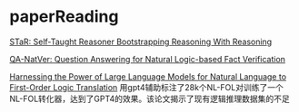 # paperReading

[STaR: Self-Taught Reasoner Bootstrapping Reasoning With Reasoning](https://openreview.net/pdf?id=_3ELRdg2sgI)

[QA-NatVer: Question Answering for Natural Logic-based Fact Verification](https://arxiv.org/pdf/2310.14198)

[Harnessing the Power of Large Language Models for Natural Language to First-Order Logic Translation](https://aclanthology.org/2024.acl-long.375.pdf)
用gpt4辅助标注了28k个NL-FOL对训练了一个NL-FOL转化器，达到了GPT4的效果。该论文揭示了现有逻辑推理数据集的不足
